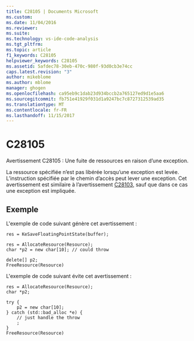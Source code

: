 ```yaml
---
title: C28105 | Documents Microsoft
ms.custom: 
ms.date: 11/04/2016
ms.reviewer: 
ms.suite: 
ms.technology: vs-ide-code-analysis
ms.tgt_pltfrm: 
ms.topic: article
f1_keywords: C28105
helpviewer_keywords: C28105
ms.assetid: 5afdec78-30eb-470c-980f-93d0cb3e74cc
caps.latest.revision: "3"
author: mikeblome
ms.author: mblome
manager: ghogen
ms.openlocfilehash: ca95eb9c1dab23d934bccb2a765127ed9d1e5aa6
ms.sourcegitcommit: fb751e41929f031d1a9247bc7c8727312539ad35
ms.translationtype: MT
ms.contentlocale: fr-FR
ms.lasthandoff: 11/15/2017
---
```

# <a name="c28105"></a>C28105
Avertissement C28105 : Une fuite de ressources en raison d’une exception.  
  
 La ressource spécifiée n’est pas libérée lorsqu’une exception est levée. L’instruction spécifiée par le chemin d’accès peut lever une exception. Cet avertissement est similaire à l’avertissement [C28103](../code-quality/c28103.md), sauf que dans ce cas une exception est impliquée.  
  
## <a name="example"></a>Exemple  
 L'exemple de code suivant génère cet avertissement :  
  
```  
res = KeSaveFloatingPointState(buffer);  
  
res = AllocateResource(Resource);  
char *p2 = new char[10]; // could throw  
  
delete[] p2;  
FreeResource(Resource)  
```  
  
 L'exemple de code suivant évite cet avertissement :  
  
```  
res = AllocateResource(Resource);  
char *p2;  
  
try {  
    p2 = new char[10];  
} catch (std::bad_alloc *e) {  
    // just handle the throw  
    ;  
}  
FreeResource(Resource)  
```